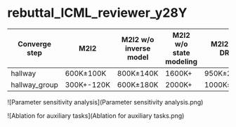 # rebuttal_ICML_reviewer_y28Y

|Converge step|M2I2|M2I2 w/o inverse model|M2I2 w/o state modeling|M2I2 w/o DRN|
|-|-|-|-|-|
|hallway|600K±100K|800K±140K|1600K+|950K±200K|
|hallway_group|300K+-120K|600K±180K|2000K+|1000K±300K|


![Parameter sensitivity analysis](Parameter sensitivity analysis.png)

![Ablation for auxiliary tasks](Ablation for auxiliary tasks.png)
